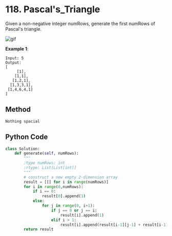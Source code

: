 # 118. Pascal's_Triangle

Given a non-negative integer numRows, generate the first numRows of Pascal's triangle.

![gif](https://upload.wikimedia.org/wikipedia/commons/0/0d/PascalTriangleAnimated2.gif "In Pascal's triangle, each number is the sum of the two numbers directly above it.")

**Example 1**:

    Input: 5
    Output:
    [
         [1],
        [1,1],
       [1,2,1],
      [1,3,3,1],
     [1,4,6,4,1]
    ]

## Method

    Nothing spacial

## Python Code

```python
class Solution:
    def generate(self, numRows):
        """
        :type numRows: int
        :rtype: List[List[int]]
        """
        # construct a new empty 2-dimension array
        result = [[] for i in range(numRows)]
        for i in range(0,numRows):
            if i == 0:
                result[0].append(1)
            else:
                for j in range(0, i+1):
                    if j == 0 or j == i:
                        result[i].append(1)
                    elif i > 1:
                        result[i].append(result[i-1][j-1] + result[i-1][j])
        return result
```
